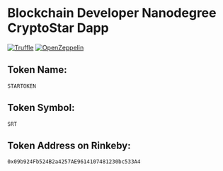 # Blockchain Developer Nanodegree CryptoStar Dapp

[![Truffle](https://img.shields.io/badge/truffle-v5.3.6-green.svg)](https://github.com/trufflesuite/truffle)
[![OpenZeppelin](https://img.shields.io/badge/OpenZeppelin-v2.3.0-green.svg)](https://github.com/OpenZeppelin)

## Token Name: 
`STARTOKEN`
## Token Symbol: 
`SRT`

## Token Address on Rinkeby: 
`0x09b924Fb524B2a4257AE9614107481230bc533A4`
